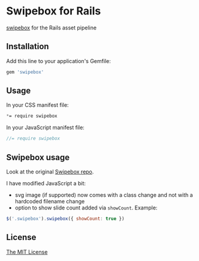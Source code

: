 # Swipebox for Rails

[swipebox](http://brutaldesign.github.io/swipebox/) for the Rails asset pipeline

## Installation

Add this line to your application's Gemfile:

```ruby
gem 'swipebox'
```

## Usage

In your CSS manifest file:

```css
*= require swipebox
```

In your JavaScript manifest file:

```js
//= require swipebox
```

## Swipebox usage

Look at the original [Swipebox repo](https://github.com/brutaldesign/swipebox#usage).

I have modified JavaScript a bit:
- svg image (if supported) now comes with a class change and not with a hardcoded filename change
- option to show slide count added via `showCount`. Example:

```js
$('.swipebox').swipebox({ showCount: true })
```

## License

[The MIT License](MIT-LICENSE)
